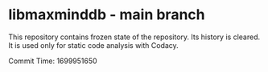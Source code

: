 # libmaxminddb - main branch

This repository contains frozen state of the repository.
Its history is cleared. It is used only for static code
analysis with Codacy.

Commit Time: 1699951650